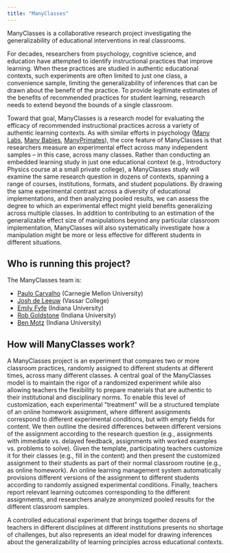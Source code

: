 ```yaml
---
title: "ManyClasses"
---
```


ManyClasses is a collaborative research project investigating the generalizability of educational interventions in real classrooms.

For decades, researchers from psychology, cognitive science, and education have attempted to identify instructional practices that improve learning.  When these practices are studied in authentic educational contexts, such experiments are often limited to just one class, a convenience sample, limiting the generalizability of inferences that can be drawn about the benefit of the practice.  To provide legitimate estimates of the benefits of recommended practices for student learning, research needs to extend beyond the bounds of a single classroom.

Toward that goal, ManyClasses is a research model for evaluating the efficacy of recommended instructional practices across a variety of authentic learning contexts. As with similar efforts in psychology ([Many Labs](https://osf.io/89vqh/), [Many Babies](https://manybabies.github.io/), [ManyPrimates](https://manyprimates.github.io/)), the core feature of ManyClasses is that researchers measure an experimental effect across many independent samples – in this case, across many classes. Rather than conducting an embedded learning study in just one educational context (e.g., Introductory Physics course at a small private college), a ManyClasses study will examine the same research question in dozens of contexts, spanning a range of courses, institutions, formats, and student populations. By drawing the same experimental contrast across a diversity of educational implementations, and then analyzing pooled results, we can assess the degree to which an experimental effect might yield benefits generalizing across multiple classes. In addition to contributing to an estimation of the generalizable effect size of manipulations beyond any particular classroom implementation, ManyClasses will also systematically investigate how a manipulation might be more or less effective for different students in different situations.

## Who is running this project?

The ManyClasses team is: 

* [Paulo Carvalho](https://sites.google.com/view/paulocarvalho) (Carnegie Mellon University)
* [Josh de Leeuw](https://www.vassar.edu/faculty/jdeleeuw/) (Vassar College)
* [Emily Fyfe](https://psych.indiana.edu/directory/faculty/fyfe-emily.html) (Indiana University)
* [Rob Goldstone](https://psych.indiana.edu/directory/faculty/goldstone-robert.html) (Indiana University)
* [Ben Motz](http://www.indiana.edu/~motzweb/) (Indiana University)

## How will ManyClasses work?

A ManyClasses project is an experiment that compares two or more classroom practices, randomly assigned to different students at different times, across many different classes.  A central goal of the ManyClasses model is to maintain the rigor of a randomized experiment while also allowing teachers the flexibility to prepare materials that are authentic to their institutional and disciplinary norms.  To enable this level of customization, each experimental "treatment" will be a structured template of an online homework assignment, where different assignments correspond to different experimental conditions, but with empty fields for content.  We then outline the desired differences between different versions of the assignment according to the research question (e.g., assignments with immediate vs. delayed feedback, assignments with worked examples vs. problems to solve). Given the template, participating teachers customize it for their classes (e.g., fill in the content) and then present the customized assignment to their students as part of their normal classroom routine (e.g., as online homework).  An online learning management system automatically provisions different versions of the assignment to different students according to randomly assigned experimental conditions.  Finally, teachers report relevant learning outcomes corresponding to the different assignments, and researchers analyze anonymized pooled results for the different classroom samples.

A controlled educational experiment that brings together dozens of teachers in different disciplines at different institutions presents no shortage of challenges, but also represents an ideal model for drawing inferences about the generalizability of learning principles across educational contexts.
